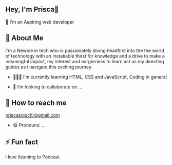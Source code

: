 ## Hey, I'm Prisca👋
🔭 I'm an Aspiring web developer

## 👀  About Me
I'm a Newbie in tech who is passionately diving headfirst into the the world of technology with an instatiable thirst for knowledge and a drive to make a meaningful impact, my interest and eargerness to learn act as my directing guides as i navigate this exciting journey.
  
- 👩🏻‍💻 I’m currently learning HTML, CSS and JavaScript, Coding in general
  
- 💞️ I’m looking to collaborate on ...
##  📩 How to reach me
  priscasoluchi@gmail.com
  
    
- 😄 Pronouns: ...

##  ⚡ Fun fact  
I love listening to Podcast

